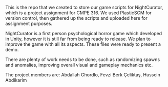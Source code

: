 This is the repo that we created to store our game scripts for NightCurator, which is a project assignment for CMPE 316. We used PlasticSCM for version control, then gathered up the scripts and uploaded here for assignment purposes.

NightCurator is a first person psychological horror game which developed in Unity, however it is still far from being ready to release. We plan to improve the game with all its aspects. These files were ready to present a demo.

There are plenty of work needs to be done, such as randomizing spawns and anomalies, improving overall visual and gameplay mechanics etc.

The project members are:
Abdallah Ghordlo,
Fevzi Berk Çeliktaş,
Hussein Abdikarim

